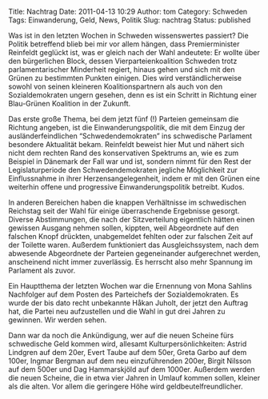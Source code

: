 Title: Nachtrag
Date: 2011-04-13 10:29
Author: tom
Category: Schweden
Tags: Einwanderung, Geld, News, Politik
Slug: nachtrag
Status: published

Was ist in den letzten Wochen in Schweden wissenswertes passiert? Die
Politik betreffend blieb bei mir vor allem hängen, dass Premierminister
Reinfeldt geglückt ist, was er gleich nach der Wahl andeutete: Er wollte
über den bürgerlichen Block, dessen Vierparteienkoalition Schweden trotz
parlamentarischer Minderheit regiert, hinaus gehen und sich mit den
Grünen zu bestimmten Punkten einigen. Dies wird verständlicherweise
sowohl von seinen kleineren Koalitionspartnern als auch von den
Sozialdemokraten ungern gesehen, denn es ist ein Schritt in Richtung
einer Blau-Grünen Koalition in der Zukunft.

Das erste große Thema, bei dem jetzt fünf (!) Parteien gemeinsam die
Richtung angeben, ist die Einwanderungspolitik, die mit dem Einzug der
ausländerfeindlichen “Schwedendemokraten” ins schwedische Parlament
besondere Aktualität bekam. Reinfeldt beweist hier Mut und nähert sich
nicht dem rechten Rand des konservativen Spektrums an, wie es zum
Beispiel in Dänemark der Fall war und ist, sondern nimmt für den Rest
der Legislaturperiode den Schwedendemokraten jegliche Möglichkeit zur
Einflussnahme in ihrer Herzensangelegenheit, indem er mit den Grünen
eine weiterhin offene und progressive Einwanderungspolitik betreibt.
Kudos.

In anderen Bereichen haben die knappen Verhältnisse im schwedischen
Reichstag seit der Wahl für einige überraschende Ergebnisse gesorgt.
Diverse Abstimmungen, die nach der Sitzverteilung eigentlich hätten
einen gewissen Ausgang nehmen sollen, kippten, weil Abgeordnete auf den
falschen Knopf drückten, unabgemeldet fehlten oder zur falschen Zeit auf
der Toilette waren. Außerdem funktioniert das Ausgleichssystem, nach dem
abwesende Abgeordnete der Parteien gegeneinander aufgerechnet werden,
anscheinend nicht immer zuverlässig. Es herrscht also mehr Spannung im
Parlament als zuvor.

Ein Hauptthema der letzten Wochen war die Ernennung von Mona Sahlins
Nachfolger auf dem Posten des Parteichefs der Sozialdemokraten. Es wurde
der bis dato recht unbekannte Håkan Juholt, der jetzt den Auftrag hat,
die Partei neu aufzustellen und die Wahl in gut drei Jahren zu gewinnen.
Wir werden sehen.

Dann war da noch die Ankündigung, wer auf die neuen Scheine fürs
schwedische Geld kommen wird, allesamt Kulturpersönlichkeiten: Astrid
Lindgren auf dem 20er, Evert Taube auf dem 50er, Greta Garbo auf dem
100er, Ingmar Bergman auf dem neu einzuführenden 200er, Birgit Nilsson
auf dem 500er und Dag Hammarskjöld auf dem 1000er. Außerdem werden die
neuen Scheine, die in etwa vier Jahren in Umlauf kommen sollen, kleiner
als die alten. Vor allem die geringere Höhe wird geldbeutelfreundlicher.

